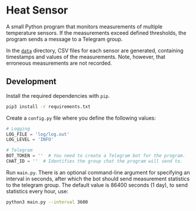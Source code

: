 # Heat Sensor

A small Python program that monitors measurements of multiple temperature sensors. If the measurements exceed defined
thresholds, the program sends a message to a Telegram group.

In the [`data`](data) directory, CSV files for each sensor are generated, containing timestamps and values of the
measurements. Note, however, that erroneous measurements are not recorded.

## Development

Install the required dependencies with `pip`.

```bash
pip3 install -r requirements.txt
```

Create a `config.py` file where you define the following values:

```python
# Logging
LOG_FILE = 'log/log.out'
LOG_LEVEL = 'INFO'

# Telegram
BOT_TOKEN = ''  # You need to create a Telegram bot for the program.
CHAT_ID = ''  # Identifies the group chat the program will send to. 
```

Run `main.py`. There is an optional command-line argument for specifying an interval in seconds, after which the bot
should send measurement statistics to the telegram group. The default value is 86400 seconds (1 day), to send statistics
every hour, use:

```bash
python3 main.py --interval 3600
```